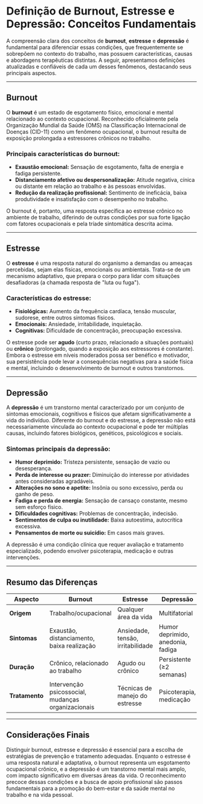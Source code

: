 
# Definição de Burnout, Estresse e Depressão: Conceitos Fundamentais

A compreensão clara dos conceitos de **burnout**, **estresse** e **depressão** é fundamental para diferenciar essas condições, que frequentemente se sobrepõem no contexto do trabalho, mas possuem características, causas e abordagens terapêuticas distintas. A seguir, apresentamos definições atualizadas e confiáveis de cada um desses fenômenos, destacando seus principais aspectos.

---

## Burnout

O **burnout** é um estado de esgotamento físico, emocional e mental relacionado ao contexto ocupacional. Reconhecido oficialmente pela Organização Mundial da Saúde (OMS) na Classificação Internacional de Doenças (CID-11) como um fenômeno ocupacional, o burnout resulta de exposição prolongada a estressores crônicos no trabalho.

### Principais características do burnout:
- **Exaustão emocional:** Sensação de esgotamento, falta de energia e fadiga persistente.
- **Distanciamento afetivo ou despersonalização:** Atitude negativa, cínica ou distante em relação ao trabalho e às pessoas envolvidas.
- **Redução da realização profissional:** Sentimento de ineficácia, baixa produtividade e insatisfação com o desempenho no trabalho.

O burnout é, portanto, uma resposta específica ao estresse crônico no ambiente de trabalho, diferindo de outras condições por sua forte ligação com fatores ocupacionais e pela tríade sintomática descrita acima.

---

## Estresse

O **estresse** é uma resposta natural do organismo a demandas ou ameaças percebidas, sejam elas físicas, emocionais ou ambientais. Trata-se de um mecanismo adaptativo, que prepara o corpo para lidar com situações desafiadoras (a chamada resposta de "luta ou fuga").

### Características do estresse:
- **Fisiológicas:** Aumento da frequência cardíaca, tensão muscular, sudorese, entre outros sintomas físicos.
- **Emocionais:** Ansiedade, irritabilidade, inquietação.
- **Cognitivas:** Dificuldade de concentração, preocupação excessiva.

O estresse pode ser **agudo** (curto prazo, relacionado a situações pontuais) ou **crônico** (prolongado, quando a exposição aos estressores é constante). Embora o estresse em níveis moderados possa ser benéfico e motivador, sua persistência pode levar a consequências negativas para a saúde física e mental, incluindo o desenvolvimento de burnout e outros transtornos.

---

## Depressão

A **depressão** é um transtorno mental caracterizado por um conjunto de sintomas emocionais, cognitivos e físicos que afetam significativamente a vida do indivíduo. Diferente do burnout e do estresse, a depressão não está necessariamente vinculada ao contexto ocupacional e pode ter múltiplas causas, incluindo fatores biológicos, genéticos, psicológicos e sociais.

### Sintomas principais da depressão:
- **Humor deprimido:** Tristeza persistente, sensação de vazio ou desesperança.
- **Perda de interesse ou prazer:** Diminuição do interesse por atividades antes consideradas agradáveis.
- **Alterações no sono e apetite:** Insônia ou sono excessivo, perda ou ganho de peso.
- **Fadiga e perda de energia:** Sensação de cansaço constante, mesmo sem esforço físico.
- **Dificuldades cognitivas:** Problemas de concentração, indecisão.
- **Sentimentos de culpa ou inutilidade:** Baixa autoestima, autocrítica excessiva.
- **Pensamentos de morte ou suicídio:** Em casos mais graves.

A depressão é uma condição clínica que requer avaliação e tratamento especializado, podendo envolver psicoterapia, medicação e outras intervenções.

---

## Resumo das Diferenças

| Aspecto         | Burnout                        | Estresse                        | Depressão                        |
|-----------------|-------------------------------|----------------------------------|----------------------------------|
| **Origem**      | Trabalho/ocupacional           | Qualquer área da vida            | Multifatorial                    |
| **Sintomas**    | Exaustão, distanciamento, baixa realização | Ansiedade, tensão, irritabilidade | Humor deprimido, anedonia, fadiga|
| **Duração**     | Crônico, relacionado ao trabalho| Agudo ou crônico                 | Persistente (≥2 semanas)         |
| **Tratamento**  | Intervenção psicossocial, mudanças organizacionais | Técnicas de manejo do estresse   | Psicoterapia, medicação          |

---

## Considerações Finais

Distinguir burnout, estresse e depressão é essencial para a escolha de estratégias de prevenção e tratamento adequadas. Enquanto o estresse é uma resposta natural e adaptativa, o burnout representa um esgotamento ocupacional crônico, e a depressão é um transtorno mental mais amplo, com impacto significativo em diversas áreas da vida. O reconhecimento precoce dessas condições e a busca de apoio profissional são passos fundamentais para a promoção do bem-estar e da saúde mental no trabalho e na vida pessoal.
```
